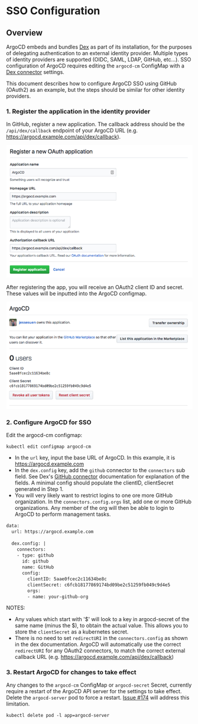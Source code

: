 # SSO Configuration

## Overview

ArgoCD embeds and bundles [Dex](https://github.com/coreos/dex) as part of its installation, for the
purposes of delegating authentication to an external identity provider. Multiple types of identity
providers are supported (OIDC, SAML, LDAP, GitHub, etc...). SSO configuration of ArgoCD requires
editing the `argocd-cm` ConfigMap with a 
[Dex connector](https://github.com/coreos/dex/tree/master/Documentation/connectors) settings. 

This document describes how to configure ArgoCD SSO using GitHub (OAuth2) as an example, but the
steps should be similar for other identity providers.

### 1. Register the application in the identity provider

In GitHub, register a new application. The callback address should be the `/api/dex/callback`
endpoint of your ArgoCD URL (e.g. https://argocd.example.com/api/dex/callback).

![Register OAuth App](assets/register-app.png "Register OAuth App")

After registering the app, you will receive an OAuth2 client ID and secret. These values will be
inputted into the ArgoCD configmap.

![OAuth2 Client Config](assets/oauth2-config.png "OAuth2 Client Config")

### 2. Configure ArgoCD for SSO

Edit the argocd-cm configmap:
```
kubectl edit configmap argocd-cm
```

* In the `url` key, input the base URL of ArgoCD. In this example, it is https://argocd.example.com
* In the `dex.config` key, add the `github` connector to the `connectors` sub field. See Dex's
  [GitHub connector](https://github.com/coreos/dex/blob/master/Documentation/connectors/github.md)
  documentation for explanation of the fields. A minimal config should populate the clientID,
  clientSecret generated in Step 1.
* You will very likely want to restrict logins to one ore more GitHub organization. In the
  `connectors.config.orgs` list, add one or more GitHub organizations. Any member of the org will
  then be able to login to ArgoCD to perform management tasks.

```
data:
  url: https://argocd.example.com

  dex.config: |
    connectors:
    - type: github
      id: github
      name: GitHub
      config:
        clientID: 5aae0fcec2c11634be8c
        clientSecret: c6fcb18177869174bd09be2c51259fb049c9d4e5
        orgs:
        - name: your-github-org
```

NOTES:
* Any values which start with '$' will look to a key in argocd-secret of the same name (minus the $),
  to obtain the actual value. This allows you to store the `clientSecret` as a kubernetes secret.
* There is no need to set `redirectURI` in the `connectors.config` as shown in the dex documentation.
  ArgoCD will automatically use the correct `redirectURI` for any OAuth2 connectors, to match the
  correct external callback URL (e.g. https://argocd.example.com/api/dex/callback)

### 3. Restart ArgoCD for changes to take effect
Any changes to the `argocd-cm` ConfigMap or `argocd-secret` Secret, currently require a restart of
the ArgoCD API server for the settings to take effect. Delete the `argocd-server` pod to force a
restart. [Issue #174](https://github.com/argoproj/argo-cd/issues/174) will address this limitation.

```
kubectl delete pod -l app=argocd-server
```
